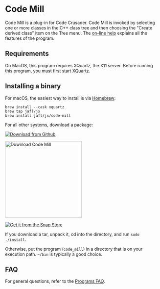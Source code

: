 # Code Mill

Code Mill is a plug-in for Code Crusader.  Code Mill is invoked by selecting one or more classes in the C++ class tree and then choosing the "Create derived class" item on the Tree menu.  The [on-line help](http://nps-codemill.sourceforge.net/help.html) explains all the features of the program.


## Requirements

On MacOS, this program requires XQuartz, the X11 server.  Before running this program, you must first start XQuartz.


## Installing a binary

For macOS, the easiest way to install is via [Homebrew](https://brew.sh):

    brew install --cask xquartz
    brew tap jafl/jx
    brew install jafl/jx/code-mill

For all other systems, download a package:

[![Download from Github](http://libjx.sourceforge.net/github.png)](https://github.com/jafl/jx-ide/releases/latest)

<a href="https://sourceforge.net/p/nps-codemill/"><img alt="Download Code Mill" src="https://sourceforge.net/sflogo.php?type=17&group_id=170488" width="250"></a>

[![Get it from the Snap Store](https://snapcraft.io/static/images/badges/en/snap-store-white.svg)](https://snapcraft.io/jx-ide)

If you download a tar, unpack it, cd into the directory, and run `sudo ./install`.

Otherwise, put the program (`code_mill`) in a directory that is on your execution path.  `~/bin` is typically a good choice.


## FAQ

For general questions, refer to the [Programs FAQ](https://github.com/jafl/jx_application_framework/blob/master/APPS.md).
